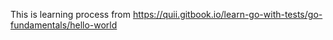 This is learning process from https://quii.gitbook.io/learn-go-with-tests/go-fundamentals/hello-world